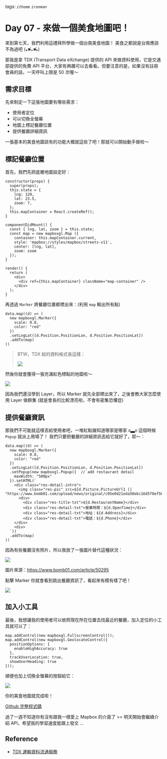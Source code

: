 ###### tags: `ithome` `ironman`
# Day 07 - 來做一個美食地圖吧！

來到第七天，我們利用這禮拜所學做一個台南美食地圖！
美食之都說是台南應該不為過吧 (⁎⁍̴̛ᴗ⁍̴̛⁎)

那我是拿 TDX (Transport Data eXchange) 提供的 API 來做資料使用，它是交通部提供的免費 API 平台，大家有興趣可以去看看。但要注意的是，如果沒有註冊會員的話，一天呼叫上限是 50 次喔～

## 需求目標
先來制定一下這張地圖要有哪些需求：
- 使用者定位
- 可以切換全螢幕
- 地圖上標記餐廳位置
- 提供餐廳詳細資訊

一張基本的美食地圖該有的功能大概就這些了吧！那就可以開始動手做啦～

## 標記餐廳位置
首先，我們先把底層地圖設定好：

```jsx=
constructor(props) {
  super(props);
  this.state = {
    lng: 120,
    lat: 23.5,
    zoom: 7,
  };
  this.mapContainer = React.createRef();
}

componentDidMount() {
  const { lng, lat, zoom } = this.state;
  const map = new mapboxgl.Map ({
    container: this.mapContainer.current,
    style: 'mapbox://styles/mapbox/streets-v11',
    center: [lng, lat],
    zoom: zoom
  });
}

render() {
  return (
    <div>
      <div ref={this.mapContainer} className="map-container" />
    </div>
  );
}
```

再透過 `Marker` 將餐廳位置都標出來：(利用 `map` 輸出所有點)
```jsx=
data.map((d) => (
  new mapboxgl.Marker({
    scale: 0.8,
    color: "red"
  })
  .setLngLat([d.Position.PositionLon, d.Position.PositionLat])
  .addTo(map)
))
```


> BTW，TDX 給的資料格式長這樣：
> 
> ![](https://i.imgur.com/jrL1MTv.png)


然後你就會獲得一張充滿紅色標點的地圖啦～

![](https://i.imgur.com/Cg34xzR.jpg)

因為我們還沒學到 Layer，所以 Marker 就先全部標出來了，之後會教大家怎麼使用 Layer 做群集 (就是會長的比較漂亮啦，不會有密集恐懼症)


## 提供餐廳資訊
那我們不可能就這樣丟給使用者吧，一堆紅點誰知道哪家是哪家 ಠ▃ಠ
這個時候 `Popup` 就派上用場了！
我們只要把餐廳的詳細資訊丟給它就好了，耶～：

```jsx=
data.map((d) => (
  new mapboxgl.Marker({
    scale: 0.8,
    color: "red"
  })
  .setLngLat([d.Position.PositionLon, d.Position.PositionLat])
  .setPopup(new mapboxgl.Popup({  // add restaurant detail
    maxWidth: "500px"
  }).setHTML(`
    <div class="res-detail-intro">
      <img class="res-pic" src=${d.Picture.PictureUrl1 || "https://www.bomb01.com/upload/news/original/c95e0d21eda50ebc16d5f8ef568f60a7.png"}
      <div>
        <div class="res-title-txt">${d.RestaurantName}</div>
        <div class="res-detail-txt">營業時間：${d.OpenTime}</div>
        <div class="res-detail-txt">地址：${d.Address}</div>
        <div class="res-detail-txt">電話：${d.Phone}</div>
    </div>
    <div>
  `)) 
  .addTo(map)
))
```

因為有些餐廳沒有照片，所以我放了一張圖片替代這種狀況：

![](https://i.imgur.com/PeHiIyH.png)

圖片來源：https://www.bomb01.com/article/50295


點擊 Marker 你就會看到跳出餐廳資訊了，看起來有模有樣了吧！

![](https://i.imgur.com/uD1loAK.png)

## 加入小工具
最後，我想讓我的使用者可以依照現在所在位置去找最近的餐廳，加入定位的小工具就可以了：

```jsx=
map.addControl(new mapboxgl.FullscreenControl());
map.addControl(new mapboxgl.GeolocateControl({
  positionOptions: {
    enableHighAccuracy: true
  },
  trackUserLocation: true,
  showUserHeading: true
}));
```

順便也加上切換全螢幕的按鈕給它：

![](https://i.imgur.com/D3ueHdI.jpg)

你的美食地圖就完成啦！

[Github 完整程式碼](https://github.com/no-ttt/ithome/tree/foodMap)


過了一週不知道你有沒有跟我一樣愛上 Mapbox 的介面了 ><
明天開始會繼續介紹 API，希望我的學習速度能跟上發文 ...


## Reference
- [TDX 運輸資料流通服務](https://tdx.transportdata.tw/api-service/swagger#/)
